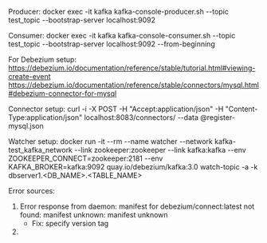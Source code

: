 Producer:
docker exec -it kafka kafka-console-producer.sh --topic test_topic --bootstrap-server localhost:9092

Consumer:
docker exec -it kafka kafka-console-consumer.sh --topic test_topic --bootstrap-server localhost:9092 --from-beginning

For Debezium setup:
https://debezium.io/documentation/reference/stable/tutorial.html#viewing-create-event
https://debezium.io/documentation/reference/stable/connectors/mysql.html#debezium-connector-for-mysql

Connector setup:
curl -i -X POST -H "Accept:application/json" -H "Content-Type:application/json" localhost:8083/connectors/ --data @register-mysql.json

Watcher setup:
docker run -it --rm --name watcher --network kafka-test_kafka_network --link zookeeper:zookeeper --link kafka:kafka --env ZOOKEEPER_CONNECT=zookeeper:2181 --env KAFKA_BROKER=kafka:9092 quay.io/debezium/kafka:3.0 watch-topic -a -k dbserver1.<DB_NAME>.<TABLE_NAME>

Error sources:
1. Error response from daemon: manifest for debezium/connect:latest not found: manifest unknown: manifest unknown
    - Fix: specify version tag
2. 